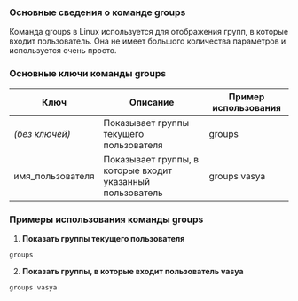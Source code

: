 ### **Основные сведения о команде groups**

Команда groups в Linux используется для отображения групп, в которые входит пользователь. Она не имеет большого количества параметров и используется очень просто.

### **Основные ключи команды groups**

|**Ключ**|**Описание**|**Пример использования**|
|---|---|---|
|_(без ключей)_|Показывает группы текущего пользователя|groups|
|имя_пользователя|Показывает группы, в которые входит указанный пользователь|groups vasya|

### **Примеры использования команды groups**

1. **Показать группы текущего пользователя**
```
groups
```

2. **Показать группы, в которые входит пользователь vasya**
```
groups vasya
```
